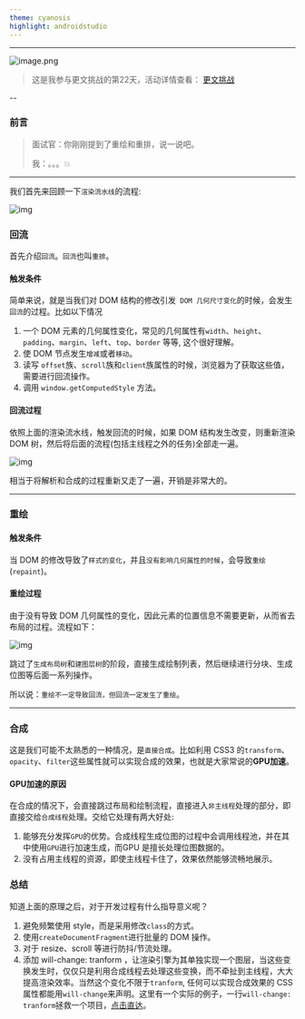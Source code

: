 ```yaml
---
theme: cyanosis
highlight: androidstudio
---
```


--------------------

![image.png](https://gitee.com/p_pj/picgo/raw/master/img/20210622233932.png)

>这是我参与更文挑战的第22天，活动详情查看： [更文挑战](https://juejin.cn/post/6967194882926444557)

--

### 前言

> 面试官：你刚刚提到了重绘和重排，说一说吧。
>
> 我：。。。💥



----------------



我们首先来回顾一下`渲染流水线`的流程:

![img](https://gitee.com/p_pj/picgo/raw/master/img/20210622232533.webp)

### 回流

首先介绍`回流`。`回流`也叫`重排`。

#### 触发条件

简单来说，就是当我们对 DOM 结构的修改引发` DOM 几何尺寸变化`的时候，会发生`回流`的过程。比如以下情况

1. 一个 DOM 元素的几何属性变化，常见的几何属性有`width`、`height`、`padding`、`margin`、`left`、`top`、`border` 等等, 这个很好理解。
2. 使 DOM 节点发生`增减`或者`移动`。
3. 读写 `offset`族、`scroll`族和`client`族属性的时候，浏览器为了获取这些值，需要进行回流操作。
4. 调用 `window.getComputedStyle` 方法。

#### 回流过程

依照上面的渲染流水线，触发回流的时候，如果 DOM 结构发生改变，则重新渲染 DOM 树，然后将后面的流程(包括主线程之外的任务)全部走一遍。

![img](https://gitee.com/p_pj/picgo/raw/master/img/20210622232538.webp)

相当于将解析和合成的过程重新又走了一遍，开销是非常大的。

----------------

### 重绘

#### 触发条件

当 DOM 的修改导致了`样式的变化`，并且`没有影响几何属性的时候`，会导致`重绘`(`repaint`)。

#### 重绘过程

由于没有导致 DOM 几何属性的变化，因此元素的位置信息不需要更新，从而省去布局的过程。流程如下：

![img](https://gitee.com/p_pj/picgo/raw/master/img/20210622232540.webp)

跳过了`生成布局树`和`建图层树`的阶段，直接生成绘制列表，然后继续进行分块、生成位图等后面一系列操作。

所以说：`重绘不一定导致回流，但回流一定发生了重绘`。



-------------



### 合成

这是我们可能不太熟悉的一种情况，是`直接合成`。比如利用 CSS3 的`transform`、`opacity`、`filter`这些属性就可以实现合成的效果，也就是大家常说的**GPU加速**。

#### GPU加速的原因

在合成的情况下，会直接跳过布局和绘制流程，直接进入`非主线程`处理的部分，即直接交给`合成线程`处理。交给它处理有两大好处:

1. 能够充分发挥`GPU`的优势。合成线程生成位图的过程中会调用线程池，并在其中使用`GPU`进行加速生成，而GPU 是擅长处理位图数据的。
2. 没有占用主线程的资源，即使主线程卡住了，效果依然能够流畅地展示。

### 总结

知道上面的原理之后，对于开发过程有什么指导意义呢？

1. 避免频繁使用 style，而是采用修改`class`的方式。
2. 使用`createDocumentFragment`进行批量的 DOM 操作。
3. 对于 resize、scroll 等进行防抖/节流处理。
4. 添加 will-change: tranform ，让渲染引擎为其单独实现一个图层，当这些变换发生时，仅仅只是利用合成线程去处理这些变换，而不牵扯到主线程，大大提高渲染效率。当然这个变化不限于`tranform`, 任何可以实现合成效果的 CSS 属性都能用`will-change`来声明。这里有一个实际的例子，一行`will-change: tranform`拯救一个项目，[点击直达](https://juejin.im/post/6844903966573068301)。




